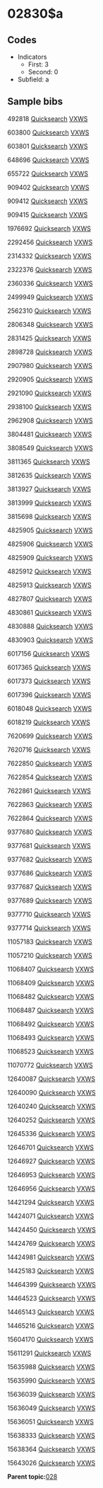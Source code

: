 # 02830$a

## Codes

-   Indicators
    -   First: 3
    -   Second: 0
-   Subfield: a

## Sample bibs

492818 [Quicksearch](https://search.library.yale.edu/catalog/492818) [VXWS](http://prodorbis.library.yale.edu:7014/vxws/GetHoldingsService?bibId=492818)

603800 [Quicksearch](https://search.library.yale.edu/catalog/603800) [VXWS](http://prodorbis.library.yale.edu:7014/vxws/GetHoldingsService?bibId=603800)

603801 [Quicksearch](https://search.library.yale.edu/catalog/603801) [VXWS](http://prodorbis.library.yale.edu:7014/vxws/GetHoldingsService?bibId=603801)

648696 [Quicksearch](https://search.library.yale.edu/catalog/648696) [VXWS](http://prodorbis.library.yale.edu:7014/vxws/GetHoldingsService?bibId=648696)

655722 [Quicksearch](https://search.library.yale.edu/catalog/655722) [VXWS](http://prodorbis.library.yale.edu:7014/vxws/GetHoldingsService?bibId=655722)

909402 [Quicksearch](https://search.library.yale.edu/catalog/909402) [VXWS](http://prodorbis.library.yale.edu:7014/vxws/GetHoldingsService?bibId=909402)

909412 [Quicksearch](https://search.library.yale.edu/catalog/909412) [VXWS](http://prodorbis.library.yale.edu:7014/vxws/GetHoldingsService?bibId=909412)

909415 [Quicksearch](https://search.library.yale.edu/catalog/909415) [VXWS](http://prodorbis.library.yale.edu:7014/vxws/GetHoldingsService?bibId=909415)

1976692 [Quicksearch](https://search.library.yale.edu/catalog/1976692) [VXWS](http://prodorbis.library.yale.edu:7014/vxws/GetHoldingsService?bibId=1976692)

2292456 [Quicksearch](https://search.library.yale.edu/catalog/2292456) [VXWS](http://prodorbis.library.yale.edu:7014/vxws/GetHoldingsService?bibId=2292456)

2314332 [Quicksearch](https://search.library.yale.edu/catalog/2314332) [VXWS](http://prodorbis.library.yale.edu:7014/vxws/GetHoldingsService?bibId=2314332)

2322376 [Quicksearch](https://search.library.yale.edu/catalog/2322376) [VXWS](http://prodorbis.library.yale.edu:7014/vxws/GetHoldingsService?bibId=2322376)

2360336 [Quicksearch](https://search.library.yale.edu/catalog/2360336) [VXWS](http://prodorbis.library.yale.edu:7014/vxws/GetHoldingsService?bibId=2360336)

2499949 [Quicksearch](https://search.library.yale.edu/catalog/2499949) [VXWS](http://prodorbis.library.yale.edu:7014/vxws/GetHoldingsService?bibId=2499949)

2562310 [Quicksearch](https://search.library.yale.edu/catalog/2562310) [VXWS](http://prodorbis.library.yale.edu:7014/vxws/GetHoldingsService?bibId=2562310)

2806348 [Quicksearch](https://search.library.yale.edu/catalog/2806348) [VXWS](http://prodorbis.library.yale.edu:7014/vxws/GetHoldingsService?bibId=2806348)

2831425 [Quicksearch](https://search.library.yale.edu/catalog/2831425) [VXWS](http://prodorbis.library.yale.edu:7014/vxws/GetHoldingsService?bibId=2831425)

2898728 [Quicksearch](https://search.library.yale.edu/catalog/2898728) [VXWS](http://prodorbis.library.yale.edu:7014/vxws/GetHoldingsService?bibId=2898728)

2907980 [Quicksearch](https://search.library.yale.edu/catalog/2907980) [VXWS](http://prodorbis.library.yale.edu:7014/vxws/GetHoldingsService?bibId=2907980)

2920905 [Quicksearch](https://search.library.yale.edu/catalog/2920905) [VXWS](http://prodorbis.library.yale.edu:7014/vxws/GetHoldingsService?bibId=2920905)

2921090 [Quicksearch](https://search.library.yale.edu/catalog/2921090) [VXWS](http://prodorbis.library.yale.edu:7014/vxws/GetHoldingsService?bibId=2921090)

2938100 [Quicksearch](https://search.library.yale.edu/catalog/2938100) [VXWS](http://prodorbis.library.yale.edu:7014/vxws/GetHoldingsService?bibId=2938100)

2962908 [Quicksearch](https://search.library.yale.edu/catalog/2962908) [VXWS](http://prodorbis.library.yale.edu:7014/vxws/GetHoldingsService?bibId=2962908)

3804481 [Quicksearch](https://search.library.yale.edu/catalog/3804481) [VXWS](http://prodorbis.library.yale.edu:7014/vxws/GetHoldingsService?bibId=3804481)

3808549 [Quicksearch](https://search.library.yale.edu/catalog/3808549) [VXWS](http://prodorbis.library.yale.edu:7014/vxws/GetHoldingsService?bibId=3808549)

3811365 [Quicksearch](https://search.library.yale.edu/catalog/3811365) [VXWS](http://prodorbis.library.yale.edu:7014/vxws/GetHoldingsService?bibId=3811365)

3812635 [Quicksearch](https://search.library.yale.edu/catalog/3812635) [VXWS](http://prodorbis.library.yale.edu:7014/vxws/GetHoldingsService?bibId=3812635)

3813927 [Quicksearch](https://search.library.yale.edu/catalog/3813927) [VXWS](http://prodorbis.library.yale.edu:7014/vxws/GetHoldingsService?bibId=3813927)

3813999 [Quicksearch](https://search.library.yale.edu/catalog/3813999) [VXWS](http://prodorbis.library.yale.edu:7014/vxws/GetHoldingsService?bibId=3813999)

3815698 [Quicksearch](https://search.library.yale.edu/catalog/3815698) [VXWS](http://prodorbis.library.yale.edu:7014/vxws/GetHoldingsService?bibId=3815698)

4825905 [Quicksearch](https://search.library.yale.edu/catalog/4825905) [VXWS](http://prodorbis.library.yale.edu:7014/vxws/GetHoldingsService?bibId=4825905)

4825906 [Quicksearch](https://search.library.yale.edu/catalog/4825906) [VXWS](http://prodorbis.library.yale.edu:7014/vxws/GetHoldingsService?bibId=4825906)

4825909 [Quicksearch](https://search.library.yale.edu/catalog/4825909) [VXWS](http://prodorbis.library.yale.edu:7014/vxws/GetHoldingsService?bibId=4825909)

4825912 [Quicksearch](https://search.library.yale.edu/catalog/4825912) [VXWS](http://prodorbis.library.yale.edu:7014/vxws/GetHoldingsService?bibId=4825912)

4825913 [Quicksearch](https://search.library.yale.edu/catalog/4825913) [VXWS](http://prodorbis.library.yale.edu:7014/vxws/GetHoldingsService?bibId=4825913)

4827807 [Quicksearch](https://search.library.yale.edu/catalog/4827807) [VXWS](http://prodorbis.library.yale.edu:7014/vxws/GetHoldingsService?bibId=4827807)

4830861 [Quicksearch](https://search.library.yale.edu/catalog/4830861) [VXWS](http://prodorbis.library.yale.edu:7014/vxws/GetHoldingsService?bibId=4830861)

4830888 [Quicksearch](https://search.library.yale.edu/catalog/4830888) [VXWS](http://prodorbis.library.yale.edu:7014/vxws/GetHoldingsService?bibId=4830888)

4830903 [Quicksearch](https://search.library.yale.edu/catalog/4830903) [VXWS](http://prodorbis.library.yale.edu:7014/vxws/GetHoldingsService?bibId=4830903)

6017156 [Quicksearch](https://search.library.yale.edu/catalog/6017156) [VXWS](http://prodorbis.library.yale.edu:7014/vxws/GetHoldingsService?bibId=6017156)

6017365 [Quicksearch](https://search.library.yale.edu/catalog/6017365) [VXWS](http://prodorbis.library.yale.edu:7014/vxws/GetHoldingsService?bibId=6017365)

6017373 [Quicksearch](https://search.library.yale.edu/catalog/6017373) [VXWS](http://prodorbis.library.yale.edu:7014/vxws/GetHoldingsService?bibId=6017373)

6017396 [Quicksearch](https://search.library.yale.edu/catalog/6017396) [VXWS](http://prodorbis.library.yale.edu:7014/vxws/GetHoldingsService?bibId=6017396)

6018048 [Quicksearch](https://search.library.yale.edu/catalog/6018048) [VXWS](http://prodorbis.library.yale.edu:7014/vxws/GetHoldingsService?bibId=6018048)

6018219 [Quicksearch](https://search.library.yale.edu/catalog/6018219) [VXWS](http://prodorbis.library.yale.edu:7014/vxws/GetHoldingsService?bibId=6018219)

7620699 [Quicksearch](https://search.library.yale.edu/catalog/7620699) [VXWS](http://prodorbis.library.yale.edu:7014/vxws/GetHoldingsService?bibId=7620699)

7620716 [Quicksearch](https://search.library.yale.edu/catalog/7620716) [VXWS](http://prodorbis.library.yale.edu:7014/vxws/GetHoldingsService?bibId=7620716)

7622850 [Quicksearch](https://search.library.yale.edu/catalog/7622850) [VXWS](http://prodorbis.library.yale.edu:7014/vxws/GetHoldingsService?bibId=7622850)

7622854 [Quicksearch](https://search.library.yale.edu/catalog/7622854) [VXWS](http://prodorbis.library.yale.edu:7014/vxws/GetHoldingsService?bibId=7622854)

7622861 [Quicksearch](https://search.library.yale.edu/catalog/7622861) [VXWS](http://prodorbis.library.yale.edu:7014/vxws/GetHoldingsService?bibId=7622861)

7622863 [Quicksearch](https://search.library.yale.edu/catalog/7622863) [VXWS](http://prodorbis.library.yale.edu:7014/vxws/GetHoldingsService?bibId=7622863)

7622864 [Quicksearch](https://search.library.yale.edu/catalog/7622864) [VXWS](http://prodorbis.library.yale.edu:7014/vxws/GetHoldingsService?bibId=7622864)

9377680 [Quicksearch](https://search.library.yale.edu/catalog/9377680) [VXWS](http://prodorbis.library.yale.edu:7014/vxws/GetHoldingsService?bibId=9377680)

9377681 [Quicksearch](https://search.library.yale.edu/catalog/9377681) [VXWS](http://prodorbis.library.yale.edu:7014/vxws/GetHoldingsService?bibId=9377681)

9377682 [Quicksearch](https://search.library.yale.edu/catalog/9377682) [VXWS](http://prodorbis.library.yale.edu:7014/vxws/GetHoldingsService?bibId=9377682)

9377686 [Quicksearch](https://search.library.yale.edu/catalog/9377686) [VXWS](http://prodorbis.library.yale.edu:7014/vxws/GetHoldingsService?bibId=9377686)

9377687 [Quicksearch](https://search.library.yale.edu/catalog/9377687) [VXWS](http://prodorbis.library.yale.edu:7014/vxws/GetHoldingsService?bibId=9377687)

9377689 [Quicksearch](https://search.library.yale.edu/catalog/9377689) [VXWS](http://prodorbis.library.yale.edu:7014/vxws/GetHoldingsService?bibId=9377689)

9377710 [Quicksearch](https://search.library.yale.edu/catalog/9377710) [VXWS](http://prodorbis.library.yale.edu:7014/vxws/GetHoldingsService?bibId=9377710)

9377714 [Quicksearch](https://search.library.yale.edu/catalog/9377714) [VXWS](http://prodorbis.library.yale.edu:7014/vxws/GetHoldingsService?bibId=9377714)

11057183 [Quicksearch](https://search.library.yale.edu/catalog/11057183) [VXWS](http://prodorbis.library.yale.edu:7014/vxws/GetHoldingsService?bibId=11057183)

11057210 [Quicksearch](https://search.library.yale.edu/catalog/11057210) [VXWS](http://prodorbis.library.yale.edu:7014/vxws/GetHoldingsService?bibId=11057210)

11068407 [Quicksearch](https://search.library.yale.edu/catalog/11068407) [VXWS](http://prodorbis.library.yale.edu:7014/vxws/GetHoldingsService?bibId=11068407)

11068409 [Quicksearch](https://search.library.yale.edu/catalog/11068409) [VXWS](http://prodorbis.library.yale.edu:7014/vxws/GetHoldingsService?bibId=11068409)

11068482 [Quicksearch](https://search.library.yale.edu/catalog/11068482) [VXWS](http://prodorbis.library.yale.edu:7014/vxws/GetHoldingsService?bibId=11068482)

11068487 [Quicksearch](https://search.library.yale.edu/catalog/11068487) [VXWS](http://prodorbis.library.yale.edu:7014/vxws/GetHoldingsService?bibId=11068487)

11068492 [Quicksearch](https://search.library.yale.edu/catalog/11068492) [VXWS](http://prodorbis.library.yale.edu:7014/vxws/GetHoldingsService?bibId=11068492)

11068493 [Quicksearch](https://search.library.yale.edu/catalog/11068493) [VXWS](http://prodorbis.library.yale.edu:7014/vxws/GetHoldingsService?bibId=11068493)

11068523 [Quicksearch](https://search.library.yale.edu/catalog/11068523) [VXWS](http://prodorbis.library.yale.edu:7014/vxws/GetHoldingsService?bibId=11068523)

11070772 [Quicksearch](https://search.library.yale.edu/catalog/11070772) [VXWS](http://prodorbis.library.yale.edu:7014/vxws/GetHoldingsService?bibId=11070772)

12640087 [Quicksearch](https://search.library.yale.edu/catalog/12640087) [VXWS](http://prodorbis.library.yale.edu:7014/vxws/GetHoldingsService?bibId=12640087)

12640090 [Quicksearch](https://search.library.yale.edu/catalog/12640090) [VXWS](http://prodorbis.library.yale.edu:7014/vxws/GetHoldingsService?bibId=12640090)

12640240 [Quicksearch](https://search.library.yale.edu/catalog/12640240) [VXWS](http://prodorbis.library.yale.edu:7014/vxws/GetHoldingsService?bibId=12640240)

12640252 [Quicksearch](https://search.library.yale.edu/catalog/12640252) [VXWS](http://prodorbis.library.yale.edu:7014/vxws/GetHoldingsService?bibId=12640252)

12645336 [Quicksearch](https://search.library.yale.edu/catalog/12645336) [VXWS](http://prodorbis.library.yale.edu:7014/vxws/GetHoldingsService?bibId=12645336)

12646701 [Quicksearch](https://search.library.yale.edu/catalog/12646701) [VXWS](http://prodorbis.library.yale.edu:7014/vxws/GetHoldingsService?bibId=12646701)

12646927 [Quicksearch](https://search.library.yale.edu/catalog/12646927) [VXWS](http://prodorbis.library.yale.edu:7014/vxws/GetHoldingsService?bibId=12646927)

12646953 [Quicksearch](https://search.library.yale.edu/catalog/12646953) [VXWS](http://prodorbis.library.yale.edu:7014/vxws/GetHoldingsService?bibId=12646953)

12646956 [Quicksearch](https://search.library.yale.edu/catalog/12646956) [VXWS](http://prodorbis.library.yale.edu:7014/vxws/GetHoldingsService?bibId=12646956)

14421294 [Quicksearch](https://search.library.yale.edu/catalog/14421294) [VXWS](http://prodorbis.library.yale.edu:7014/vxws/GetHoldingsService?bibId=14421294)

14424071 [Quicksearch](https://search.library.yale.edu/catalog/14424071) [VXWS](http://prodorbis.library.yale.edu:7014/vxws/GetHoldingsService?bibId=14424071)

14424450 [Quicksearch](https://search.library.yale.edu/catalog/14424450) [VXWS](http://prodorbis.library.yale.edu:7014/vxws/GetHoldingsService?bibId=14424450)

14424769 [Quicksearch](https://search.library.yale.edu/catalog/14424769) [VXWS](http://prodorbis.library.yale.edu:7014/vxws/GetHoldingsService?bibId=14424769)

14424981 [Quicksearch](https://search.library.yale.edu/catalog/14424981) [VXWS](http://prodorbis.library.yale.edu:7014/vxws/GetHoldingsService?bibId=14424981)

14425183 [Quicksearch](https://search.library.yale.edu/catalog/14425183) [VXWS](http://prodorbis.library.yale.edu:7014/vxws/GetHoldingsService?bibId=14425183)

14464399 [Quicksearch](https://search.library.yale.edu/catalog/14464399) [VXWS](http://prodorbis.library.yale.edu:7014/vxws/GetHoldingsService?bibId=14464399)

14464523 [Quicksearch](https://search.library.yale.edu/catalog/14464523) [VXWS](http://prodorbis.library.yale.edu:7014/vxws/GetHoldingsService?bibId=14464523)

14465143 [Quicksearch](https://search.library.yale.edu/catalog/14465143) [VXWS](http://prodorbis.library.yale.edu:7014/vxws/GetHoldingsService?bibId=14465143)

14465216 [Quicksearch](https://search.library.yale.edu/catalog/14465216) [VXWS](http://prodorbis.library.yale.edu:7014/vxws/GetHoldingsService?bibId=14465216)

15604170 [Quicksearch](https://search.library.yale.edu/catalog/15604170) [VXWS](http://prodorbis.library.yale.edu:7014/vxws/GetHoldingsService?bibId=15604170)

15611291 [Quicksearch](https://search.library.yale.edu/catalog/15611291) [VXWS](http://prodorbis.library.yale.edu:7014/vxws/GetHoldingsService?bibId=15611291)

15635988 [Quicksearch](https://search.library.yale.edu/catalog/15635988) [VXWS](http://prodorbis.library.yale.edu:7014/vxws/GetHoldingsService?bibId=15635988)

15635990 [Quicksearch](https://search.library.yale.edu/catalog/15635990) [VXWS](http://prodorbis.library.yale.edu:7014/vxws/GetHoldingsService?bibId=15635990)

15636039 [Quicksearch](https://search.library.yale.edu/catalog/15636039) [VXWS](http://prodorbis.library.yale.edu:7014/vxws/GetHoldingsService?bibId=15636039)

15636049 [Quicksearch](https://search.library.yale.edu/catalog/15636049) [VXWS](http://prodorbis.library.yale.edu:7014/vxws/GetHoldingsService?bibId=15636049)

15636051 [Quicksearch](https://search.library.yale.edu/catalog/15636051) [VXWS](http://prodorbis.library.yale.edu:7014/vxws/GetHoldingsService?bibId=15636051)

15638333 [Quicksearch](https://search.library.yale.edu/catalog/15638333) [VXWS](http://prodorbis.library.yale.edu:7014/vxws/GetHoldingsService?bibId=15638333)

15638364 [Quicksearch](https://search.library.yale.edu/catalog/15638364) [VXWS](http://prodorbis.library.yale.edu:7014/vxws/GetHoldingsService?bibId=15638364)

15643026 [Quicksearch](https://search.library.yale.edu/catalog/15643026) [VXWS](http://prodorbis.library.yale.edu:7014/vxws/GetHoldingsService?bibId=15643026)

**Parent topic:**[028](../../tags/028/028.md)

